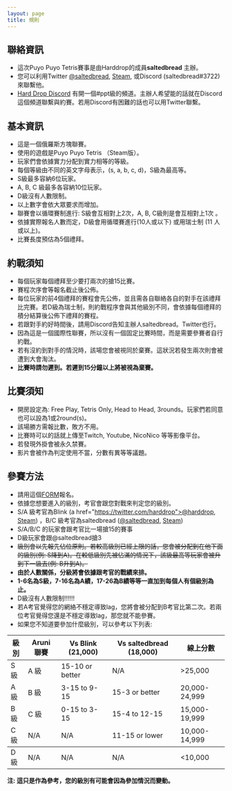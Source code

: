 ```yaml
---
layout: page
title: 規則
---
```



## 聯絡資訊 ##
- 這次Puyo Puyo Tetris賽事是由Harddrop的成員**saltedbread** 主辦。
- 您可以利用Twitter <a href="https://twitter.com/saltedbread">@saltedbread</a>, <a href="https://steamcommunity.com/id/saltedbread/">Steam</a>, 或Discord (saltedbread#3722)來聯繫他。
- <a href="https://discord.gg/harddrop">Hard Drop Discord</a> 有開一個#ppt級的頻道。主辦人希望能的話就在Discord這個頻道聯繫與約賽。若用Discord有困難的話也可以用Twitter聯繫。

## 基本資訊 ##
- 這是一個俄羅斯方塊聯賽。
- 使用的遊戲是Puyo Puyo Tetris （Steam版）。
- 玩家們會依據實力分配到實力相等的等級。
- 每個等級由不同的英文字母表示，(s, a, b, c, d)，S級為最高等。
- S級最多容納6位玩家。
- A, B, C 級最多各容納10位玩家。
- D級沒有人數限制。
- 以上數字會依大眾要求而增加。
- 聯賽會以循環賽制進行: S級會互相對上2次，A, B, C級則是會互相對上1次 。
- 依據實際報名人數而定，D級會用循環賽進行(10人或以下) 或用瑞士制 (11 人或以上)。
- 比賽長度預估為5個禮拜。

## 約戰須知 ##
- 每個玩家每個禮拜至少要打兩次的搶15比賽。
- 賽程次序會等報名截止後公佈。
- 每位玩家的前4個禮拜的賽程會先公佈，並且需各自聯絡各自的對手在該禮拜比完賽。若D級為瑞士制，則約戰程序會與其他級別不同，會依據每個禮拜的積分結算後公佈下禮拜的賽程。
- 若跟對手約好時間後，請用Discord告知主辦人saltedbread。Twitter也行。
- 因為這是一個國際性聯賽，所以沒有一個固定比賽時間，而是需要參賽者自行約戰。
- 若有沒約到對手的情況時，該場您會被視同於棄賽。這狀況若發生兩次則會被遭到大會淘汰。
- **比賽時請勿遲到。若遲到15分鐘以上將被視為棄賽。**

## 比賽須知 ##
- 開房設定為: Free Play, Tetris Only, Head to Head, 3rounds。玩家們若同意也可以設為1或2round(s)。
- 該場勝方需報比數，敗方不用。
- 比賽時可以的話就上傳至Twitch, Youtube, NicoNico 等等影像平台。
- 若發現外掛會被永久禁賽。
- 影片會被作為判定使用不當，分數有異等等議題。

## 參賽方法 ##
- 請用這個<a href="https://goo.gl/forms/ufoIOwyj3x2opccX2">FORM</a>報名。
- 依據您想要進入的級別，考官會跟您對戰來判定您的級別。
- S/A 級考官為Blink (a href="https://twitter.com/harddrop">@harddrop</a>, <a href="https://steamcommunity.com/id/Brinku/">Steam</a>) ，B/C 級考官為saltedbread (<a href="https://twitter.com/saltedbread">@saltedbread</a>, <a href="https://steamcommunity.com/id/saltedbread/">Steam</a>)
- S/A/B/C 的玩家會跟考官比一場搶15的賽事
- D級玩家會跟@saltedbread搶3
- ~~級別會以先報先佔位原則。若較高級別已經上限的話，您會被分配到在他下面的級別(例: S降到A)。在較低級別先被佔滿的情況下，該級最高等玩家會被升到下一級去(例: B升到A)。~~
- **由於人數關係，分級將會依據跟考官的戰績來排。**
- **1-6名為S級，7-16名為A績，17-26為B績等等一直加到每個人有個級別為止。**
- D級沒有人數限制!!!!!!
- 若A考官覺得您的網絡不穩定導致lag，您將會被分配到B考官比第二次。若兩位考官覺得您還是不穩定導致lag，那您就不能參賽。
- 如果您不知道要參加什麼級別，可以參考以下列表:

<table>
  <thead>
    <tr>
      <th>級別</th>
      <th>Aruni 聯賽</th>
      <th>Vs Blink (21,000)</th>
      <th>Vs saltedbread (18,000)</th>
	  <th>線上分數</th>
    </tr>
  </thead>
  <tbody>
    <tr>
      <td>S 級</td>
      <td>A 級</td>
      <td>15-10 or better</td>
      <td>N/A</td>
      <td>>25,000</td>
    </tr>
    <tr>
      <td>A 級</td>
      <td>B 級</td>
      <td>3-15 to 9-15</td>
      <td>15-3 or better</td>
      <td>20,000-24,999</td>
    </tr>
    <tr>
      <td>B 級</td>
      <td>C 級</td>
      <td>0-15 to 3-15</td>
      <td>15-4 to 12-15</td>
      <td>15,000-19,999</td>
    </tr>
    <tr>
      <td>C 級</td>
      <td>N/A</td>
      <td>N/A</td>
      <td>11-15 or lower</td>
      <td>10,000-14,999</td>
    </tr>
  </tbody>
  <tbody>
    <tr>
      <td>D 級</td>
      <td>N/A</td>
      <td>N/A</td>
      <td>N/A</td>
      <td><10,000</td>
    </tr>
  </tbody>
</table>

**注: 這只是作為參考，您的級別有可能會因為參加情況而變動。**
